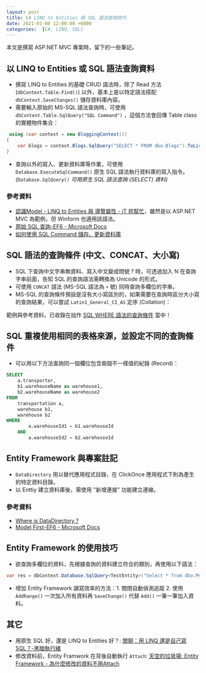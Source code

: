 ```yaml
---
layout: post
title: C# LINQ to Entities 與 SQL 語法使用技巧
date: 2021-01-06 12:00:00 +0800
categories:  [C#, LINQ, SQL]
--- 
```


本文是撰寫 ASP.NET MVC 專案時，留下的一些筆記。

## 以 LINQ to Entities 或 SQL 語法查詢資料 

- 撰寫 LINQ to Entities 的基礎 CRUD 語法時，除了 Read 方法 (`dbContext.Table.Find()`) 以外，基本上是以特定語法搭配 `dbContext.SaveChanges()` 儲存資料庫內容。
- 需要輸入原始的 MS-SQL 語法查詢時，可使用 `dbContext.Table.SqlQuery("SQL Command")` ，這個方法會回傳 Table class 的實體物件集合：

``` csharp
 using (var context = new BloggingContext())
{
    var blogs = context.Blogs.SqlQuery("SELECT * FROM dbo.Blogs").ToList();
}
```

- 查詢以外的寫入、更新資料庫等作業，可使用`Database.ExecuteSqlCommand()` 原生 SQL 語法執行資料庫的寫入指令。*(`Database.SqlQuery()` 可用原生 SQL 語法查詢 (SELECT) 資料)*

### 參考資料 

- [認識Model - LINQ to Entities 與 導覽屬性 - iT 邦幫忙](https://ithelp.ithome.com.tw/articles/10161589)，雖然是以 ASP.NET MVC 為範例，但 Winform 也適用該語法。
- [原始 SQL 查詢-EF6 - Microsoft Docs](https://docs.microsoft.com/zh-tw/ef/ef6/querying/raw-sql)
- [如何使用 SQL Command 儲存、更新資料庫](https://docs.microsoft.com/zh-tw/ef/ef6/saving/transactions)

## SQL 語法的查詢條件 (中文、CONCAT、大小寫)

- SQL 下查詢中文字串無資料、寫入中文變成問號 ? 時，可透過加入 N 在查詢字串前面，告知 SQL 的查詢語法需轉換為 Unicode 的形式。
- 可使用 `CONCAT` 語法 (MS-SQL 語法為 `+` 號) 同時查詢多欄位的字串。
- MS-SQL 的查詢條件預設是沒有大小寫區別的，如果需要在查詢時區分大小寫的查詢結果，可以嘗試 `Latin1_General_CI_AS` 定序 (Collation)：

範例與參考資料，已收錄在拙作 [SQL WHERE 語法的查詢條件](/SQL_Where_Tip/) 當中！

## SQL 重複使用相同的表格來源，並設定不同的查詢條件

- 可以用以下方法查詢同一個欄位包含兩個不一樣值的紀錄 (Record)：

``` sql
SELECT
    a.transporter,
    b1.warehouseName as warehouse1,
    b2.warehouseName as warehouse2
FROM
    transportation a,
    warehouse b1,
    warehouse b2
WHERE
        a.warehouseId1 = b1.warehouseId
    AND
        a.warehouseId2 = b2.warehouseId
```

## Entity Framework 與專案註記

- `DataDirectory` 用以替代應用程式目錄，在 ClickOnce 應用程式下則為產生的特定資料目錄。
- 以 Enttiy 建立資料庫後，需使用 "新增連接" 功能建立連線。

### 參考資料

- [Where is DataDirectory ?](https://social.msdn.microsoft.com/Forums/sqlserver/en-US/dc31ea59-5718-49b6-9f1f-7039da425296/where-is-datadirectory-?forum=sqlce)
- [Model First-EF6 - Microsoft Docs](https://docs.microsoft.com/zh-tw/ef/ef6/modeling/designer/workflows/model-first)

## Entity Framework 的使用技巧

- 欲查詢多欄位的資料，先根據查詢的資料建立符合的類別，再使用以下語法：
``` csharp
var res = dbContext.Database.SqlQuery<TestEntity>("Select * from dbo.MyView").ToList();
```
- 增加 Entity Framework 讀寫效率的方法：1. 關閉自動偵測追蹤 2. 使用 `AddRange()` 一次加入所有資料再 `SaveChange()` 代替 `Add()` 一筆一筆加入資料。 

## 其它

- 用原生 SQL 好，還是 LINQ to Entities 好？: [閒聊：用 LINQ 還是自己寫 SQL？-黑暗執行緒](https://blog.darkthread.net/blog/linq-or-direct-sql/)
- 修改資料前，Entity Framwork 在背後自動執行 `Attach`: [天空的垃圾場: Entity Framework - 為什麼修改的資料不用Attach](http://blog.sanc.idv.tw/2014/08/entity-framework-attach.html)